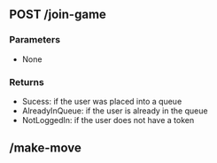 
## POST /join-game
### Parameters
* None

### Returns
* Sucess: if the user was placed into a queue
* AlreadyInQueue: if the user is already in the queue
* NotLoggedIn: if the user does not have a token

## /make-move
